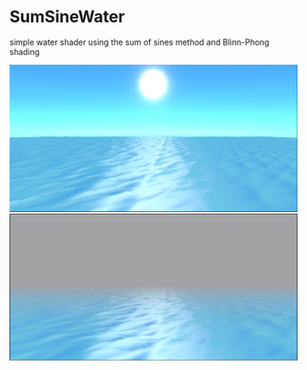 # SumSineWater
simple water shader using the sum of sines method and Blinn-Phong shading

![alt text](https://github.com/cashonz/SumSineWater/blob/main/Img/img_20_no_fog.PNG "sample final no fog")
![alt text](https://github.com/cashonz/SumSineWater/blob/main/Img/img_20_fog_obscures_skybox.PNG "sample final basic fog")
